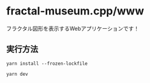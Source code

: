 # fractal-museum.cpp/www

フラクタル図形を表示するWebアプリケーションです！  

## 実行方法

```shell
yarn install --frozen-lockfile

yarn dev
```
